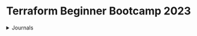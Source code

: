 # Terraform Beginner Bootcamp 2023

<details>
<summary>Journals</summary>
  
### [Week 0]()
  - [Week 0 Journal](/Journal/Week0.md)
  - ![Week 0 Progress Architecture](/images/week0-architecture.png)
### [Week 1]()
  - [Week 1 Journal](/Journal/Week1.md)
  - ![Week 1 Progress Architecture](/images/week1-architecture.png)
### [Week 2]()
  - [Week 2 Journal](/Journal/Week2.md)
  - ![Week 2 Progress Architecture](/images/week2-architecture.png)
### [Week 3]()
  - [Week 3 Journal](/Journal/Week3.md)
</details>


